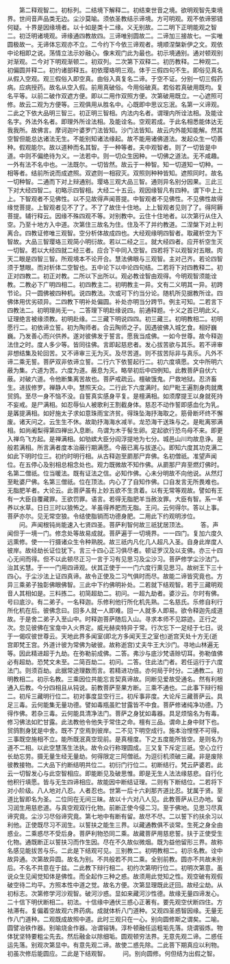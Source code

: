 <!-- { "loadSidebar": true } -->
　　第二释观智二。初标列。二结境下解释二。初结束世音之境。欲明观智先束境界。世间音声品类无边。尘沙莫喻。须依圣教结示谛境。方可明观。观不依谛邪错何疑。十界是因缘境者。以十如是类十二缘。义无别故。二二明下正明能观之智二。初泛明诸境观。谛缘通四教故四。三谛唯别圆故二。二谛加三接故七。一实唯圆极故一。无谛体忘观亦不立。二今约下今依三谛观者。境顺涅槃新伊之文。观依中论相即之说。荡情立法示妙融心。像末观门此为最也。初示境通别。通对顿观别对渐观。二今对下明观渐顿二。初双列。二次第下双释二。初历教释。二种观二。初偏圆并释二。初约诸部释五。初依璎珞明三观。体于三假四句不生。即俗见真名从假入空观。观三假俗入即空真。由俗入真复名二谛。于空不证。分别一切三假药病。应病授药。故名从空入假。前用真破俗。今用俗破真。若俗若真破用既均。复名平等。以前二破作双遮方便。即以二用作双照方便。次第破用既立。一心遮照可修。故云二观为方便等。三观俱用从胜名中。心既即中思议忘泯。名第一义谛观。二此之下依大品明三智三。初正明三智相。内法内名者。谓理内所诠法相。及能诠名字。外法外名者。即理外所诠法相。及能诠名。空观若成。于此名相悉能体达无我我所。故佛言。摩诃迦叶婆罗门法皆知。沙门法皆知。故云内外能知能解。然其空智但能总达诸法无生。不能别知诸法缘起。故不能用诸佛道法。发起众生一切善种。假观能尔。故以道种而名其智。于一种等者。夫中观智者。则了一切皆是中道。中则不偏绝待为义。一法若中。则一切众生因种。一切佛之道法。无不咸趣。一外有法不名中也。一法既尔。一切皆然。故云于一种智。知一切道知一切种。一相等者。结前所说而成遮照。双遮则一相寂灭。双照则种种皆知。遮照同时。故名一切种智。二通而下对上辩通别。璎珞三观大品三智。通则异名别分因果。三此三下对大经四智二。初略示四智相。大经二十五云。观因缘智凡有四种。谓下中上上上。下智观者不见佛性。以不见故得声闻菩提。中智观者不见佛性。不见佛性故得缘觉菩提。上智观者见不了了。不了了故住十住地。上上智观者见则了了。得阿耨菩提。辅行释云。因缘不殊四观不等。对别教中。云住十住地者。以次第行从住入空。乃至十地方入中道。次第住三故名为住。住及不了并约教道。二涅槃下对上判离合。四教证修唯三观智。空分析体故成四也。大经观缘明四智者。取藏析空为下智故。大品三智璎珞三观简小明衍故。若以二经之三。就大经四者。应开析空生灭一切智。若以大经四就二经三者。应合下中同入空智。四若将下以观智对五眼。肉天二眼是四智三智。所观境本不论开合。慧法佛眼与三观智。主对己齐。若论四智须于慧眼。而对析体二空智也。五中论下以中论四句结。二若将下对四教释二。初正对四教二。初正对教。二所以下出所以。观必教诠智由观得。今明观智须能诠教。二教必下广明四相二。初四教主二。初明教主一异。文有二义明其一异。初跨节论。只一圆佛被四种机。说四教法。次或可下约当分论。随机所见据教所诠。四佛体用优劣硕异。二四教下明补处偏圆。补处亦明当分跨节。例主可知。二若言下四教法二。初明理尚无一。二答理下明赴缘说四。前通释题。十义之首已明此义。证理绝言被缘须教。初明赴缘。二三藏下明说四四。初三藏三。初明教相二。初明愿行二。初依谛立誓。初为陶师者。合云陶师之子。因遇彼佛入城乞食。相好巍巍。乃发善心而兴供养。遂对彼佛发于誓言。愿我当成佛。一如今世尊。故今释迦法住之时。度人多少等。皆同往佛。言即起慈悲者。发心拔苦欲与其乐。若不谛审非想结集及轮回苦。又不谛审三无为灭。及尽苦道。则不拔苦际非与真乐。凡外不谛二乘无誓。菩萨双非依谛立誓。二行六下依誓起行二。初六度填愿。文中所明六蔽为集。六道为苦。六度为道。蔽息为灭。略举初后中四例知。此教菩萨自伏六蔽。对破六道。令他断集离苦故也。菩萨戒疏云。檀破饿鬼。尸救地狱。忍济畜生。进拔修罗。禅静人中。慧照天众。二行此下六度满时。如尸毗王遍割身肉就鹰贸鸽。至尽一身不恼不没。自誓真实感身平复。是檀满相。如须摩提王以身就死持不妄戒。是尸满相。如忍辱仙人被歌利王割截身体。慈忍不动作誓即感血化为乳。是羼提满相。如好施太子求如意珠雨宝济贫。得珠坠海抒海取之。筋骨断坏终不懈废。诸天问之。云生生不休。故助抒海海水减半。龙恐海干送珠与之。是毗离邪满相。如尚阇梨得第四禅出入息断。鸟谓为木于髻生卵。定起欲行恐鸟母不来。即更入禅鸟飞方起。是禅满相。如劬嫔大臣分阎浮提地为七分。城邑山川均故息诤。是般若满相。所言满者度本治蔽行期满愿。今蔽已离与拔遂心。即知六度其功克满二如此下明时位三。初约时明行相。从古释迦至罽那尸弃佛。名初僧祇。准望声闻位。在五停心及别相总相念处也。观力既微故不知作佛。从罽那尸弃至燃灯佛时。名第二僧祇。位当暖法。既有证法之信。必知作佛。心未分明故不向他说。从然灯至毗婆尸佛。名第三僧祇。位在顶法。内心了了自知作佛。口自发言无所畏难也。无脂肥羊者。大论云。此菩萨虽有上妙五欲不生贪着。以有无常等观故。譬如有王有一大臣自覆藏罪。王欲罚罪。语言。若得无脂肥羊当赦汝罪。大臣有智。系一羊养以水草。日日三时以狼怖之。羊虽得养肥而无脂。王问。云何得尔。答以上事。菩萨亦尔。见无常空狼。令结使脂销而功德身肥。二用此下约观明涉位。
　　问。声闻根钝尚能速入七贤四圣。菩萨利智何故三祇犹居顶法。
　　答。声闻但于一境一门。修念处等故易成就。菩萨遍于一切境界。一一四门。复加六度久远熏修。使一一行摄诸众生令种熟脱。故三祇内凡化几人超凡入圣。自身此岸度人彼岸。故经劫长证位犹下。言三十四心正习俱尽者。顿证罗汉及以支佛。亦三十四心无间而得。但不以此顿尽正习一言于习有见思习及尘沙习。菩萨修学尘沙法门。治其劣慧。于一一门用四谛观。伏其正使于一一门六度行熏见思习。故树王下三十四心。于尘沙法上证四真谛。故令正使及二习气俱时而尽。故能二谛皆究竟也。方异三乘弟子独彰佛眼佛智。三此中下约佛明补处。二若就下结观智。若于三藏明观音人其相如是。三料拣二。初简超劫二。初问。一超九劫者。婆沙云。尔时有佛。号曰底沙。有二弟子。一名释迦。乐修利他行所化机先熟。二名慈氏。乐修自利行所化机在后。彼佛念曰。回多人就一人即难。回一人就多人即易。欲令释迦先成道故。于是舍二弟子入至山中。时释迦菩萨随后入山。寻求本师不见踪迹。正行之次。忽见彼佛在宝龛中入火界定。威光赫奕特异于常。行次忘下一足经于七日。说于一偈叹彼世尊云。天地此界多闻室(即北方多闻天王之室也)逝宫天处十方无(逝宫即梵王宫。外道计彼为常佛为破彼。故称逝宫)丈夫牛王大沙门。寻地山林遍无等。因此精进超于九劫。在弥勒前成佛。二答。弗沙与底沙梵语赊切耳。弥勒值佛必有超劫。恐梵文未至。二简百劫二。初问。二答。住此法门者。若任运行于六度法门。则须百劫。此据常途理数而言。若精进功倍。亦何局于时分。二通教二。初明教相二。初示名教。三乘因位共能忘言契真谛故。同断见爱故受通名。然有利根通入后教。今分四相且从钝说。前教菩萨至果方断。三乘不通也。二此事下辩行相二。初斥三藏明行位二。初对事度显空行三。初斥事非度。大论斥三藏菩萨云。具足三毒。云何能集无量功德。譬如毒瓶虽贮甘露皆不中食。菩萨修诸纯净功德。乃得作佛。若杂三毒。云何能具清净法门。菩萨之身犹如毒器。具足烦恼名为有毒。修习佛法如贮甘露。此法教他令他失于常住之命。檀有三品。谓命上身中财下也。贸鸽割身犹是中舍。既不了空焉到彼岸。二不见下明空成行。施本治悭悭不可得。三事既空施相不立。能所既泯真空现前。是真檀度。下之五度能所皆空。是则名为道不二相。以此空慧荡生法执。故令众行称理圆成。三又复下斥定三祇。空心立行长劫忘劳。摄无量生经无量劫。何得限定三阿僧祇。为逗衍机须破三藏。非是废除彼教接物。二大品下约断结明共位二。初衍门行位二。初断结行。梵云萨婆若。此云一切智发心与此空智相应。即能断见及破思惟。即是无生人法法缘慈悲。自行化他积行填愿。皆与无生四谛相应。故能因中断结证理。二则有下断结位。二若将下对小阶级。八人地对八忍。人者忍也。世第一后十六刹那齐道比忍。犹属于贤。至道比智即名为圣。二位同在无间三昧。故以十六对八人见。此教菩萨从已办地。留习润生用慈悲道。与真空观双行化物。前断正使今侵二习。至于佛地。见思习尽真谛究竟。尘沙习尽俗谛究竟。第七地中有断有留。故尽不尽。二以誓下约扶余习以利他。正使既尽习不润生。以誓扶之能生三界。以藏通教俱不谈常。生死之身全由惑业。二乘惑尽不受后身。菩萨利物恐同二乘。故藏菩萨用慈悲誓。扶于正使受生化物。通既断正以誓扶习而作生因。尽在不久故似微烟。既为益他留形三界。故称名感见能拔苦与乐。二此是下结观可见。三别教二。初明教相二。初示名教。诠中故异通。次第故异圆。故名为别。不共般若不共二乘。全别前教。圆亦不共故未别后。不名不共意在于兹。二此教下辩行相二。初约次第明行位二。初明次第意。虽说众生见闻觉知体是佛性。而全起作三种之惑。故须用此觉知之性。观空破有观假破空待二均平。方照本性中道之觉。故名方便。次第显理既此迂回。故经尘劫。从初标志。次第修学河沙观智。破河沙惑。显如来藏河沙性德。故缘无量四谛发心。二十信下明伏断相二。初法。十信缘中通伏三惑心正著有。要先观空伏断四住。方袪滞有。复偏着空故观六界药病。成就体析八门道种。又观四圣惑智因缘。无量无作八门道种。二观既成故照中道。此时三观只在一心。别向圆修斯之谓矣。二喻。圆譬冶铁作器。别喻烧金作器。冶谓镕铸。淳朴顿融任运粗垢先落。烧谓锻炼。物体犹坚特要粗尘先去。然后融金以除细垢。圆观顿穷法界。无意先观二谛。二惑任运先落。别观次第显中。有意先观二谛。故使二惑先除。二此菩下期真应以利物。初虽次修后能圆应。二此是下结观智。
　　问。别向圆修。何但结为出假之智。
